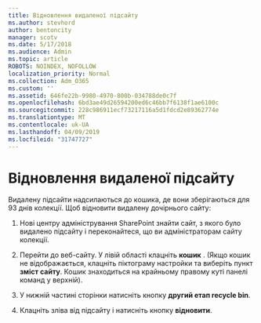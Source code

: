 ```yaml
---
title: Відновлення видаленої підсайту
ms.author: stevhord
author: bentoncity
manager: scotv
ms.date: 5/17/2018
ms.audience: Admin
ms.topic: article
ROBOTS: NOINDEX, NOFOLLOW
localization_priority: Normal
ms.collection: Adm_O365
ms.custom: ''
ms.assetid: 646fe22b-9980-4970-800b-034788de0c7f
ms.openlocfilehash: 6bd3ae49d26594200ed6c46bb7f6138f1ae6100c
ms.sourcegitcommit: 228c986911ecf73217116a5d1fdcd2e89362774e
ms.translationtype: MT
ms.contentlocale: uk-UA
ms.lasthandoff: 04/09/2019
ms.locfileid: "31747727"
---
```

# <a name="restore-a-deleted-subsite"></a>Відновлення видаленої підсайту

Видалену підсайти надсилаються до кошика, де вони зберігаються для 93 днів колекції. Щоб відновити видалену дочірнього сайту:
  
1. Нові центру адміністрування SharePoint знайти сайт, з якого було видалено підсайту і переконайтеся, що ви адміністраторам сайту колекції. 
    
2. Перейти до веб-сайту. У лівій області клацніть **кошик** . (Якщо кошик не відображається, клацніть піктограму настройки та виберіть пункт **зміст сайту**. Кошик знаходиться на крайньому правому куті панелі команд у верхній).
    
3. У нижній частині сторінки натисніть кнопку **другий етап recycle bin**.
    
4. Клацніть зліва від підсайту і натисніть кнопку **відновити**.
    

